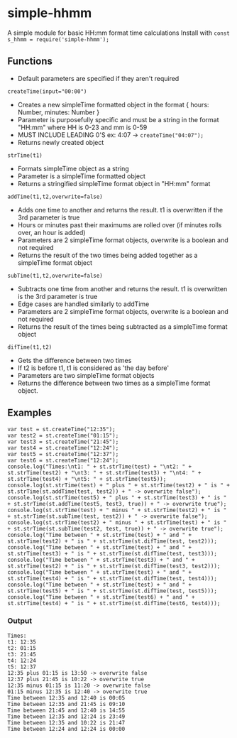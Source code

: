 # simple-hhmm
A simple module for basic HH:mm format time calculations
Install with `const s_hhmm = require('simple-hhmm');`


## Functions
- Default parameters are specified if they aren't required

`createTime(input="00:00")`
- Creates a new simpleTime formatted object in the format { hours: Number, minutes: Number }
- Parameter is purposefully specific and must be a string in the format "HH:mm" where HH is 0-23 and mm is 0-59
- MUST INCLUDE LEADING 0'S ex: 4:07 -> `createTime("04:07");`
- Returns newly created object

`strTime(t1)`
- Formats simpleTime object as a string
- Parameter is a simpleTime formatted object
- Returns a stringified simpleTime format object in "HH:mm" format

`addTime(t1,t2,overwrite=false)`
- Adds one time to another and returns the result. t1 is overwritten if the 3rd parameter is true
- Hours or minutes past their maximums are rolled over (if minutes rolls over, an hour is added)
- Parameters are 2 simpleTime format objects, overwrite is a boolean and not required
- Returns the result of the two times being added together as a simpleTime format object

`subTime(t1,t2,overwrite=false)`
- Subtracts one time from another and returns the result. t1 is overwritten is the 3rd parameter is true
- Edge cases are handled similarly to addTime
- Parameters are 2 simpleTime format objects, overwrite is a boolean and not required
- Returns the result of the times being subtracted as a simpleTime format object

`difTime(t1,t2)`
- Gets the difference between two times
- If t2 is before t1, t1 is considered as 'the day before'
- Parameters are two simpleTime format objects
- Returns the difference between two times as a simpleTime format object.

## Examples
```
var test = st.createTime("12:35");
var test2 = st.createTime("01:15");
var test3 = st.createTime("21:45");
var test4 = st.createTime("12:24");
var test5 = st.createTime("12:37");
var test6 = st.createTime("12:24");
console.log("Times:\nt1: " + st.strTime(test) + "\nt2: " + st.strTime(test2) + "\nt3: " + st.strTime(test3) + "\nt4: " + st.strTime(test4) + "\nt5: " + st.strTime(test5));
console.log(st.strTime(test) + " plus " + st.strTime(test2) + " is " + st.strTime(st.addTime(test, test2)) + " -> overwrite false");
console.log(st.strTime(test5) + " plus " + st.strTime(test3) + " is " + st.strTime(st.addTime(test5, test3, true)) + " -> overwrite true");
console.log(st.strTime(test) + " minus " + st.strTime(test2) + " is " + st.strTime(st.subTime(test, test2)) + " -> overwrite false");
console.log(st.strTime(test2) + " minus " + st.strTime(test) + " is " + st.strTime(st.subTime(test2, test, true)) + " -> overwrite true");
console.log("Time between " + st.strTime(test) + " and " + st.strTime(test2) + " is " + st.strTime(st.difTime(test, test2)));
console.log("Time between " + st.strTime(test) + " and " + st.strTime(test3) + " is " + st.strTime(st.difTime(test, test3)));
console.log("Time between " + st.strTime(test3) + " and " + st.strTime(test2) + " is " + st.strTime(st.difTime(test3, test2)));
console.log("Time between " + st.strTime(test) + " and " + st.strTime(test4) + " is " + st.strTime(st.difTime(test, test4)));
console.log("Time between " + st.strTime(test) + " and " + st.strTime(test5) + " is " + st.strTime(st.difTime(test, test5)));
console.log("Time between " + st.strTime(test6) + " and " + st.strTime(test4) + " is " + st.strTime(st.difTime(test6, test4)));
```

### Output
```
Times:
t1: 12:35
t2: 01:15
t3: 21:45
t4: 12:24
t5: 12:37
12:35 plus 01:15 is 13:50 -> overwrite false
12:37 plus 21:45 is 10:22 -> overwrite true
12:35 minus 01:15 is 11:20 -> overwrite false
01:15 minus 12:35 is 12:40 -> overwrite true
Time between 12:35 and 12:40 is 00:05
Time between 12:35 and 21:45 is 09:10
Time between 21:45 and 12:40 is 14:55
Time between 12:35 and 12:24 is 23:49
Time between 12:35 and 10:22 is 21:47
Time between 12:24 and 12:24 is 00:00
```